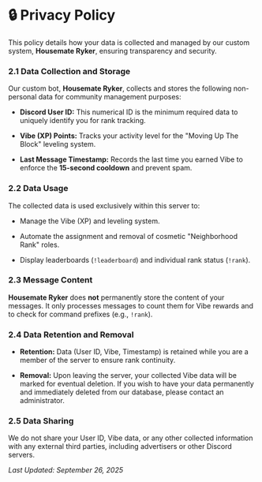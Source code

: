 # 🔒 Privacy Policy

This policy details how your data is collected and managed by our custom system, **Housemate Ryker**, ensuring transparency and security.

### 2.1 Data Collection and Storage

Our custom bot, **Housemate Ryker**, collects and stores the following non-personal data for community management purposes:

* **Discord User ID:** This numerical ID is the minimum required data to uniquely identify you for rank tracking.

* **Vibe (XP) Points:** Tracks your activity level for the "Moving Up The Block" leveling system.

* **Last Message Timestamp:** Records the last time you earned Vibe to enforce the **15-second cooldown** and prevent spam.

### 2.2 Data Usage

The collected data is used exclusively within this server to:

* Manage the Vibe (XP) and leveling system.

* Automate the assignment and removal of cosmetic "Neighborhood Rank" roles.

* Display leaderboards (`!leaderboard`) and individual rank status (`!rank`).

### 2.3 Message Content

**Housemate Ryker** does **not** permanently store the content of your messages. It only processes messages to count them for Vibe rewards and to check for command prefixes (e.g., `!rank`).

### 2.4 Data Retention and Removal

* **Retention:** Data (User ID, Vibe, Timestamp) is retained while you are a member of the server to ensure rank continuity.

* **Removal:** Upon leaving the server, your collected Vibe data will be marked for eventual deletion. If you wish to have your data permanently and immediately deleted from our database, please contact an administrator.

### 2.5 Data Sharing

We do not share your User ID, Vibe data, or any other collected information with any external third parties, including advertisers or other Discord servers.

*Last Updated: September 26, 2025*
